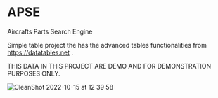 # APSE
Aircrafts Parts Search Engine



Simple table project the has the advanced tables functionalities from https://datatables.net .

THIS DATA IN THIS PROJECT ARE DEMO AND FOR DEMONSTRATION PURPOSES ONLY.








![CleanShot 2022-10-15 at 12 39 58](https://user-images.githubusercontent.com/20871728/195977682-1863994d-0ba3-4235-8a1e-c4b7ad7f3241.gif)
